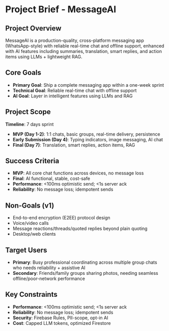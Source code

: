 # Project Brief - MessageAI

## Project Overview

MessageAI is a production-quality, cross-platform messaging app (WhatsApp-style) with reliable real-time chat and offline support, enhanced with AI features including summaries, translation, smart replies, and action items using LLMs + lightweight RAG.

## Core Goals

- **Primary Goal**: Ship a complete messaging app within a one-week sprint
- **Technical Goal**: Reliable real-time chat with offline support
- **AI Goal**: Layer in intelligent features using LLMs and RAG

## Project Scope

**Timeline**: 7 days sprint

- **MVP (Day 1-2)**: 1:1 chats, basic groups, real-time delivery, persistence
- **Early Submission (Day 4)**: Typing indicators, image messaging, AI chat
- **Final (Day 7)**: Translation, smart replies, action items, RAG

## Success Criteria

- **MVP**: All core chat functions across devices, no message loss
- **Final**: AI functional, stable, cost-safe
- **Performance**: <100ms optimistic send; <1s server ack
- **Reliability**: No message loss; idempotent sends

## Non-Goals (v1)

- End-to-end encryption (E2EE) protocol design
- Voice/video calls
- Message reactions/threads/quoted replies beyond plain quoting
- Desktop/web clients

## Target Users

- **Primary**: Busy professional coordinating across multiple group chats who needs reliability + assistive AI
- **Secondary**: Friends/family groups sharing photos, needing seamless offline/poor-network performance

## Key Constraints

- **Performance**: <100ms optimistic send; <1s server ack
- **Reliability**: No message loss; idempotent sends
- **Security**: Firebase Rules, PII-scope, opt-in AI
- **Cost**: Capped LLM tokens, optimized Firestore
